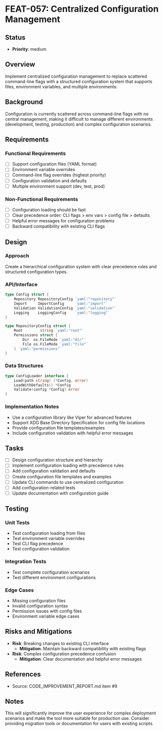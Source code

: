 # FEAT-057: Centralized Configuration Management

## Status
- **Priority**: medium

## Overview
Implement centralized configuration management to replace scattered command-line flags with a structured configuration system that supports files, environment variables, and multiple environments.

## Background
Configuration is currently scattered across command-line flags with no central management, making it difficult to manage different environments (development, testing, production) and complex configuration scenarios.

## Requirements
### Functional Requirements
- [ ] Support configuration files (YAML format)
- [ ] Environment variable overrides
- [ ] Command-line flag overrides (highest priority)
- [ ] Configuration validation and defaults
- [ ] Multiple environment support (dev, test, prod)

### Non-Functional Requirements
- [ ] Configuration loading should be fast
- [ ] Clear precedence order: CLI flags > env vars > config file > defaults
- [ ] Helpful error messages for configuration problems
- [ ] Backward compatibility with existing CLI flags

## Design
### Approach
Create a hierarchical configuration system with clear precedence rules and structured configuration types.

### API/Interface
```go
type Config struct {
    Repository RepositoryConfig `yaml:"repository"`
    Import     ImportConfig     `yaml:"import"`
    Validation ValidationConfig `yaml:"validation"`
    Logging    LoggingConfig    `yaml:"logging"`
}

type RepositoryConfig struct {
    Root        string `yaml:"root"`
    Permissions struct {
        Dir  os.FileMode `yaml:"dir"`
        File os.FileMode `yaml:"file"`
    } `yaml:"permissions"`
}
```

### Data Structures
```go
type ConfigLoader interface {
    Load(path string) (*Config, error)
    LoadWithDefaults() *Config
    Validate(config *Config) error
}
```

### Implementation Notes
- Use a configuration library like Viper for advanced features
- Support XDG Base Directory Specification for config file locations
- Provide configuration file templates/examples
- Include configuration validation with helpful error messages

## Tasks
- [ ] Design configuration structure and hierarchy
- [ ] Implement configuration loading with precedence rules
- [ ] Add configuration validation and defaults
- [ ] Create configuration file templates and examples
- [ ] Update CLI commands to use centralized configuration
- [ ] Add configuration-related tests
- [ ] Update documentation with configuration guide

## Testing
### Unit Tests
- Test configuration loading from files
- Test environment variable overrides
- Test CLI flag precedence
- Test configuration validation

### Integration Tests
- Test complete configuration scenarios
- Test different environment configurations

### Edge Cases
- Missing configuration files
- Invalid configuration syntax
- Permission issues with config files
- Environment variable edge cases

## Risks and Mitigations
- **Risk**: Breaking changes to existing CLI interface
  - **Mitigation**: Maintain backward compatibility with existing flags
- **Risk**: Complex configuration precedence confusion
  - **Mitigation**: Clear documentation and helpful error messages

## References
- Source: CODE_IMPROVEMENT_REPORT.md item #9

## Notes
This will significantly improve the user experience for complex deployment scenarios and make the tool more suitable for production use. Consider providing migration tools or documentation for users with existing scripts.